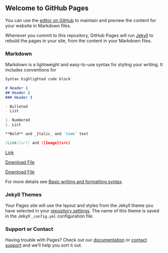 ## Welcome to GitHub Pages

You can use the [editor on GitHub](https://github.com/jmccannNWA/mrf/edit/gh-pages/index.md) to maintain and preview the content for your website in Markdown files.

Whenever you commit to this repository, GitHub Pages will run [Jekyll](https://jekyllrb.com/) to rebuild the pages in your site, from the content in your Markdown files.

### Markdown

Markdown is a lightweight and easy-to-use syntax for styling your writing. It includes conventions for

```markdown
Syntax highlighted code block

# Header 1
## Header 2
### Header 3

- Bulleted
- List

1. Numbered
2. List

**Bold** and _Italic_ and `Code` text

[Link](url) and ![Image](src)
```

[Link](https://www.dropbox.com/s/sxu7z0uqdqpl1fu/bigtextfile.txt?dl=1)

<a href="https://www.dropbox.com/s/sxu7z0uqdqpl1fu/bigtextfile.txt?dl=1" download>Download File</a>

<a href="https://www.dropbox.com/s/sxu7z0uqdqpl1fu/bigtextfile.txt?dl=1">Download File</a>

For more details see [Basic writing and formatting syntax](https://docs.github.com/en/github/writing-on-github/getting-started-with-writing-and-formatting-on-github/basic-writing-and-formatting-syntax).

### Jekyll Themes

Your Pages site will use the layout and styles from the Jekyll theme you have selected in your [repository settings](https://github.com/jmccannNWA/mrf/settings/pages). The name of this theme is saved in the Jekyll `_config.yml` configuration file.

### Support or Contact

Having trouble with Pages? Check out our [documentation](https://docs.github.com/categories/github-pages-basics/) or [contact support](https://support.github.com/contact) and we’ll help you sort it out.
